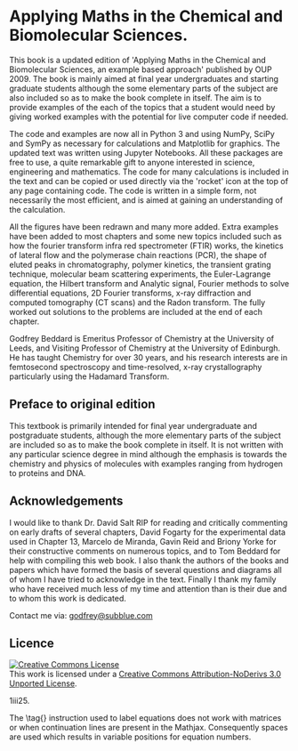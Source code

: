

# Applying Maths in the Chemical and Biomolecular Sciences.

This book is a updated edition of 'Applying Maths in the Chemical and Biomolecular Sciences, an example based approach' published by OUP 2009. The book is mainly aimed at final year undergraduates and starting graduate students although the some elementary parts of the subject are also included so as to make the book complete in itself. The aim is to provide examples of the each of the topics that a student would need by giving worked examples with the potential for live computer code if needed.

The code and examples are now all in Python 3 and using NumPy, SciPy and SymPy as necessary for calculations and Matplotlib for graphics. The updated text was written using Jupyter Notebooks. All these packages are free to use, a quite remarkable gift to anyone interested in science, engineering and mathematics. The code for many calculations is included in the text and can be copied or used directly via the 'rocket' icon at the top of any page containing code. The code is written in a simple form, not necessarily the most efficient, and is aimed at gaining an understanding of the calculation.

All the figures have been redrawn and many more added. Extra examples have been added to most chapters and some new topics included such as how the fourier transform infra red spectrometer (FTIR) works, the kinetics of lateral flow and the polymerase chain reactions (PCR), the shape of eluted peaks in chromatography, polymer kinetics, the transient grating technique, molecular beam scattering experiments, the Euler-Lagrange equation, the Hilbert transform and Analytic signal, Fourier methods to solve differential equations, 2D Fourier transforms, x-ray diffraction and computed tomography (CT scans) and the Radon transform. The fully worked out solutions to the problems are included at the end of each chapter. 

Godfrey Beddard is Emeritus Professor of Chemistry at the University of Leeds, and Visiting Professor of Chemistry at the University of Edinburgh. He has taught Chemistry for over 30 years, and his research interests are in femtosecond spectroscopy and time-resolved, x-ray crystallography particularly using the Hadamard Transform.

## Preface to original edition

This textbook is primarily intended for final year undergraduate and postgraduate students, although the more elementary parts of the subject are included so as to make the book complete in itself. It is not written with any particular science degree in mind although the emphasis is towards the chemistry and physics of molecules with examples ranging from hydrogen to proteins and DNA.

## Acknowledgements

I would like to thank Dr. David Salt RIP for reading and critically commenting on early drafts of several chapters, David Fogarty for the experimental data used in Chapter 13,  Marcelo de Miranda, Gavin Reid and Briony Yorke for their constructive comments on numerous topics, and to Tom Beddard for help with compiling this web book. I also thank the authors of the books and papers which have formed the basis of several questions and diagrams all of whom I have tried to acknowledge in the text. Finally I thank my family who have received much less of my time and attention than is their due and to whom this work is dedicated.

Contact me via: <a href="&#109;&#97;&#105;&#108;&#116;&#111;&#58;&#103;&#111;&#100;&#102;&#114;&#101;&#121;&#64;&#115;&#117;&#98;&#98;&#108;&#117;&#101;&#46;&#99;&#111;&#109;">&#103;&#111;&#100;&#102;&#114;&#101;&#121;&#64;&#115;&#117;&#98;&#98;&#108;&#117;&#101;&#46;&#99;&#111;&#109;</a>

## Licence 

<a rel="license" href="https://eur03.safelinks.protection.outlook.com/?url=http%3A%2F%2Fcreativecommons.org%2Flicenses%2Fby-nd%2F3.0%2F&amp;data=05%7C01%7CG.S.Beddard%40leeds.ac.uk%7Cce185818f74a491cf66b08daac6ae9f7%7Cbdeaeda8c81d45ce863e5232a535b7cb%7C1%7C0%7C638011872572578072%7CUnknown%7CTWFpbGZsb3d8eyJWIjoiMC4wLjAwMDAiLCJQIjoiV2luMzIiLCJBTiI6Ik1haWwiLCJXVCI6Mn0%3D%7C3000%7C%7C%7C&amp;sdata=eZGtZPkaspb1wnZAz89SzuxrExpc3dfIDWu8DN%2BTaGw%3D&amp;reserved=0"><img alt="Creative Commons License" style="border-width:0" src="https://eur03.safelinks.protection.outlook.com/?url=https%3A%2F%2Fi.creativecommons.org%2Fl%2Fby-nd%2F3.0%2F88x31.png&amp;data=05%7C01%7CG.S.Beddard%40leeds.ac.uk%7Cce185818f74a491cf66b08daac6ae9f7%7Cbdeaeda8c81d45ce863e5232a535b7cb%7C1%7C0%7C638011872572578072%7CUnknown%7CTWFpbGZsb3d8eyJWIjoiMC4wLjAwMDAiLCJQIjoiV2luMzIiLCJBTiI6Ik1haWwiLCJXVCI6Mn0%3D%7C3000%7C%7C%7C&amp;sdata=geEzVQk994lIjTPodr8VDtGMnjLBH7vkZinGFOKED0E%3D&amp;reserved=0" /></a><br />This work is licensed under a <a rel="license" href="https://eur03.safelinks.protection.outlook.com/?url=http%3A%2F%2Fcreativecommons.org%2Flicenses%2Fby-nd%2F3.0%2F&amp;data=05%7C01%7CG.S.Beddard%40leeds.ac.uk%7Cce185818f74a491cf66b08daac6ae9f7%7Cbdeaeda8c81d45ce863e5232a535b7cb%7C1%7C0%7C638011872572578072%7CUnknown%7CTWFpbGZsb3d8eyJWIjoiMC4wLjAwMDAiLCJQIjoiV2luMzIiLCJBTiI6Ik1haWwiLCJXVCI6Mn0%3D%7C3000%7C%7C%7C&amp;sdata=eZGtZPkaspb1wnZAz89SzuxrExpc3dfIDWu8DN%2BTaGw%3D&amp;reserved=0">Creative Commons Attribution-NoDerivs 3.0 Unported License</a>.

1iii25.

The \tag{} instruction used to label equations does not work with matrices or when continuation lines are present in the Mathjax. Consequently spaces are used which results in variable positions for equation numbers.